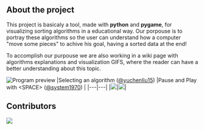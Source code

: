 ## About the project

This project is basicaly a tool, made with **python** and **pygame**,  for visualizing sorting algorithms in a educational way. Our porpouse is to portray these algorithms so the user can understand how a computer "move some pieces" to achive his goal, having a sorted data at the end!


To accomplish our purpouse we are also working in a wiki page with algorithms explanations and visualization GIFS,  where the reader can have a better understanding about this topic.


![Program preview](https://github.com/LucasPilla/Sorting-Algorithms-Visualizer/blob/master/images/preview.gif?raw=true)
|Selecting an algorithm ([@yuchenliu15](https://github.com/yuchenliu15)) |Pause and Play with \<SPACE\> ([@system1970](https://github.com/system1970)) |
|---|---|
|![](https://github.com/LucasPilla/Sorting-Algorithms-Visualizer/blob/master/images/selectAlgo.gif?raw=true)|![](https://github.com/LucasPilla/Sorting-Algorithms-Visualizer/blob/master/images/pausePlay.gif?raw=true)|


## Contributors
<a href="https://github.com/LucasPilla/Sorting-Algorithms-Visualizer/graphs/contributors">
  <img src="https://contrib.rocks/image?repo=LucasPilla/Sorting-Algorithms-Visualizer" />
</a>
